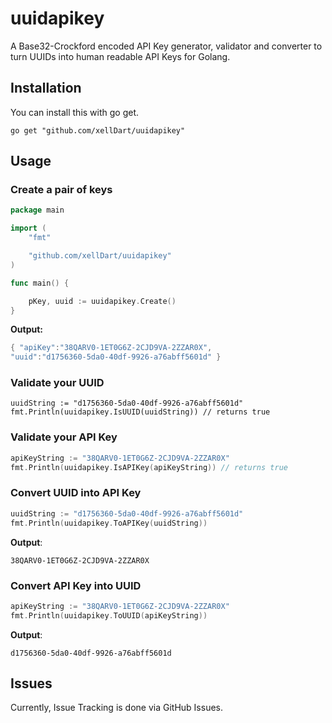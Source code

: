 # uuidapikey

A Base32-Crockford encoded API Key generator, validator and converter to turn UUIDs into human readable API Keys for Golang.

## Installation
You can install this with go get.
```
go get "github.com/xellDart/uuidapikey"
```

## Usage
### Create a pair of keys 
```go
package main

import (
	"fmt"

	"github.com/xellDart/uuidapikey"
)

func main() {

	pKey, uuid := uuidapikey.Create()
}

```
**Output:**
```go
{ "apiKey":"38QARV0-1ET0G6Z-2CJD9VA-2ZZAR0X", 
"uuid":"d1756360-5da0-40df-9926-a76abff5601d" }
```

### Validate your UUID
```
uuidString := "d1756360-5da0-40df-9926-a76abff5601d"
fmt.Println(uuidapikey.IsUUID(uuidString)) // returns true
```

### Validate your API Key
```go
apiKeyString := "38QARV0-1ET0G6Z-2CJD9VA-2ZZAR0X"
fmt.Println(uuidapikey.IsAPIKey(apiKeyString)) // returns true
```

### Convert UUID into API Key
```go
uuidString := "d1756360-5da0-40df-9926-a76abff5601d"
fmt.Println(uuidapikey.ToAPIKey(uuidString))
```
**Output**:
```
38QARV0-1ET0G6Z-2CJD9VA-2ZZAR0X
```

### Convert API Key into UUID
```go
apiKeyString := "38QARV0-1ET0G6Z-2CJD9VA-2ZZAR0X"
fmt.Println(uuidapikey.ToUUID(apiKeyString))
```
**Output**:
```
d1756360-5da0-40df-9926-a76abff5601d
```

## Issues
Currently, Issue Tracking is done via GitHub Issues.
